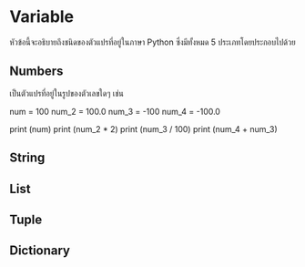 # Variable
หัวข้อนี้จะอธิบายถึงชนิดของตัวแปรที่อยู่ในภาษา Python ซึ่งมีทั้งหมด 5 ประเภทโดยประกอบไปด้วย

Numbers
------------------
เป็นตัวแปรที่อยู่ในรูปของตัวเลขใดๆ เช่น


num = 100
num_2 = 100.0
num_3 = -100
num_4 = -100.0

print (num)
print (num_2 * 2)
print (num_3 / 100)
print (num_4 + num_3)


String
------------------



List
------------------


Tuple
------------------


Dictionary
------------------
